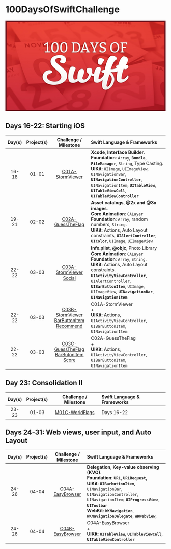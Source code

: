 # 100DaysOfSwiftChallenge

![100 Days of Swift challenge](resources/images/100DaysOfSwift.jpg)

## Days 16-22: Starting iOS

| Day(s) | Project(s) | Challenge / Milestone | Swift Language & Frameworks |
| :-----: | :-----: | :--------------: | :-------------------------- |
| 16-18 | 01-01  | [C01A-StormViewer](https://github.com/ignasiperez/100DaysOfSwiftChallenge/tree/master/D16_18-P01_01-C01A-StormViewer) | **Xcode**, **Interface Builder**. <br/> **Foundation**: `Array`, **`Bundle`**, **`FileManager`**, `String`, Type Casting. <br/> **UIKit**: `UIImage`, `UIImageView`, `UINavigationBar`, **`UINavigationController`**, `UINavigationItem`, **`UITableView`**, **`UITableViewCell`**, **`UITableViewController`** |
| 19-21 | 02-02  | [C02A-GuessTheFlag](https://github.com/ignasiperez/100DaysOfSwiftChallenge/tree/master/D19-21-P02_02-C02A-GuessTheFlag) | **Asset catalogs**, **@2x and @3x images**. <br/> **Core Animation**: `CALayer` <br/> **Foundation**: `Array`, random numbers, `String`. <br/> **UIKit**: Actions, Auto Layout constraints, **`UIAlertController`**, **`UIColor`**, `UIImage`, `UIImageView`|
| 22-22 | 03-03  | [C03A-StormViewer Social](https://github.com/ignasiperez/100DaysOfSwiftChallenge/tree/master/D22_22-P03_03-C03A-StormViewerSocial) | **Info.plist**, **@objc**, Photo Library  <br/> **Core Animation**:  `CALayer` <br/> **Foundation**: `Array`, `String`. <br/> **UIKit**: Actions, Auto Layout constraints. **`UIActivityViewController`**, `UIAlertController`, **`UIBarButtonItem`**, `UIImage`, `UIImageView`, **`UINavigationBar`**, **`UINavigationItem`**|
| 22-22 | 03-03  | [C03B-StormViewer BarButtonItem Recommend](https://github.com/ignasiperez/100DaysOfSwiftChallenge/tree/master/D22_22-P03_03-C03B-StormViewerBarButtonItemRecommend) | C01A-StormViewer <br/> + <br/>  **UIKit**: Actions, `UIActivityViewController`, `UIBarButtonItem`,   `UINavigationItem`|
| 22-22 | 03-03  | [C03C-GuessTheFlag BarButonItem Score](https://github.com/ignasiperez/100DaysOfSwiftChallenge/tree/master/D22-22-P03_03-C03C-GuessTheFlagBarButtonItemScore) | C02A-GuessTheFlag <br/> + <br/>  **UIKit**: Actions, `UIActivityViewController`, `UIBarButtonItem`,   `UINavigationItem`|

## Day 23: Consolidation II

| Day(s) | Project(s) | Challenge / Milestone | Swift Language & Frameworks |
| :-----: | :-----: | :--------------: | :-------------------------------------------- |
| 23-23 | 01-03  | [M01C-WorldFlags](https://github.com/ignasiperez/100DaysOfSwiftChallenge/tree/master/D23_23-P01_03-M01A-WorldFlags) | Days 16-22 |

## Days 24-31: Web views, user input, and Auto Layout

| Day(s) | Project(s) | Challenge / Milestone | Swift Language & Frameworks |
| :-----: | :-----: | :--------------: | :-------------------------- |
| 24-26 | 04-04  | [C04A-EasyBrowser](https://github.com/ignasiperez/100DaysOfSwiftChallenge/tree/master/D24_26-P04_04-C04A-EasyBrowser) | **Delegation**, **Key-value observing (KVO)**. <br/> **Foundation**: **`URL`**, **`URLRequest`**, <br/> **UIKit**: **`UIBarbuttonItem`**, `UINavigationBar`, `UINavigationController`, `UINavigationItem`, **`UIProgressView`**, **`UIToolbar`** <br/> **WebKit**: **`WKNavigation`**, **`WKNavigationDelegate`**, **`WKWebView`**,|
| 24-26 | 04-04  | [C04B-EasyBrowser](https://github.com/ignasiperez/100DaysOfSwiftChallenge/tree/master/D24_26-P04_04-C04B-EasyBrowser) | C04A-EasyBrowser <br/> + <br/> **UIKit**: **`UITableView`**, **`UITableViewCell`**, **`UITableViewController`** |
